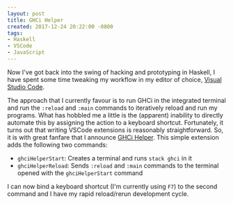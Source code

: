 ```yaml
---
layout: post
title: GHCi Helper
created: 2017-12-24 20:22:00 -0800
tags:
- Haskell
- VSCode
- JavaScript
---
```

Now I've got back into the swing of hacking and prototyping in Haskell, I have spent some time tweaking my workflow in my editor of choice, [Visual Studio Code][vscode].

The approach that I currently favour is to run GHCi in the integrated terminal and run the `:reload` and `:main` commands to iteratively reload and run my programs. What has hobbled me a little is the (apparent) inability to directly automate this by assigning the action to a keyboard shortcut. Fortunately, it turns out that writing VSCode extensions is reasonably straightforward. So, it is with great fanfare that I announce [GHCi Helper][ghci-helper]. This simple extension adds the following two commands:

* `ghciHelperStart`: Creates a terminal and runs `stack ghci` in it
* `ghciHelperReload`: Sends `:reload` and `:main` commands to the terminal opened with the `ghciHelperStart` command

I can now bind a keyboard shortcut (I'm currently using `F7`) to the second command and I have my rapid reload/rerun development cycle.

[ghci-helper]: https://marketplace.visualstudio.com/items?itemName=rcook.ghci-helper
[vscode]: https://code.visualstudio.com/
